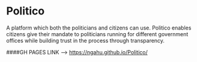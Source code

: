 # Politico
A platform which both the politicians and citizens can use. Politico enables citizens give their mandate to politicians running for different government offices while building trust in the process through transparency.



 ####GH  PAGES LINK -->  https://ngahu.github.io/Politico/
